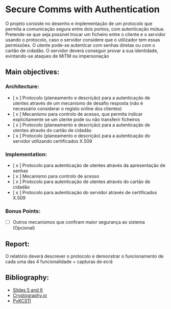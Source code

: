 # Secure Comms with Authentication

O projeto consiste no desenho e implementação de um protocolo que permita a comunicação segura entre dois pontos, com autenticação mútua.
Pretende-se que seja possı́vel trocar um ficheiro entre o cliente e o servidor usando o protocolo, caso o servidor considere que o utilizador tem essas permissões.
O utente pode-se autenticar com senhas diretas ou com o cartão de cidadão.
O servidor deverá conseguir provar a sua identidade, evintando-se ataques de MiTM ou impersonação

## Main objectives:

### Architecture:
- [ x ] Protocolo (planeamento e descrição) para a autenticação de utentes através de um mecanismo de desafio resposta (não é necessário considerar o registo online dos clientes)
- [ x ] Mecanismo para controlo de acesso, que permita indicar explicitamente se um utente pode ou não transferir ficheiros
- [ x ] Protocolo (planeamento e descrição) para a autenticação de utentes através do cartão de cidadão
- [ x ] Protocolo (planeamento e descrição) para a autenticação do servidor utilizando certificados X.509

### Implementation:
- [ x ] Protocolo para autenticação de utentes através da apresentação de senhas
- [ x ] Mecanismo para controlo de acesso
- [ x ] Protocolo para autenticação de utentes através do cartão de cidadão
- [ x ] Protocolo para autenticação do servidor através de certificados X.509

### Bonus Points:
- [  ] Outros mecanismos que confiram maior segurança ao sistema (Opcional)  

## Report:
O relatório deverá descrever o protocolo e demonstrar o funcionamento de cada uma das 4 funcionalidade + capturas de ecrã  

## Bibliography:
 * [Slides 5 and 6](https://joao.barraca.pt/teaching/sio/2019/)
 * [Cryptography.io](https://cryptography.io)
 * [PyKCS11](https://github.com/LudovicRousseau/PyKCS11)